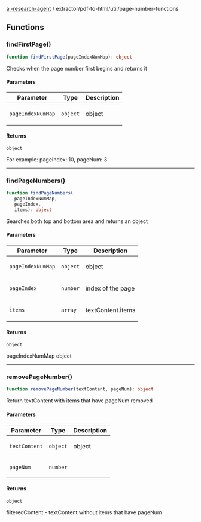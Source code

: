 [ai-research-agent](../../../index.md) / extractor/pdf-to-html/util/page-number-functions

## Functions

### findFirstPage()

```ts
function findFirstPage(pageIndexNumMap): object
```

Checks when the page number first begins and returns it

#### Parameters

<table>
<thead>
<tr>
<th>Parameter</th>
<th>Type</th>
<th>Description</th>
</tr>
</thead>
<tbody>
<tr>
<td>

`pageIndexNumMap`

</td>
<td>

`object`

</td>
<td>

object

</td>
</tr>
</tbody>
</table>

#### Returns

`object`

For example: pageIndex: 10, pageNum: 3

***

### findPageNumbers()

```ts
function findPageNumbers(
   pageIndexNumMap, 
   pageIndex, 
   items): object
```

Searches both top and bottom area and returns an object

#### Parameters

<table>
<thead>
<tr>
<th>Parameter</th>
<th>Type</th>
<th>Description</th>
</tr>
</thead>
<tbody>
<tr>
<td>

`pageIndexNumMap`

</td>
<td>

`object`

</td>
<td>

object

</td>
</tr>
<tr>
<td>

`pageIndex`

</td>
<td>

`number`

</td>
<td>

index of the page

</td>
</tr>
<tr>
<td>

`items`

</td>
<td>

`array`

</td>
<td>

textContent.items

</td>
</tr>
</tbody>
</table>

#### Returns

`object`

pageIndexNumMap object

***

### removePageNumber()

```ts
function removePageNumber(textContent, pageNum): object
```

Return textContent with items that have pageNum removed

#### Parameters

<table>
<thead>
<tr>
<th>Parameter</th>
<th>Type</th>
<th>Description</th>
</tr>
</thead>
<tbody>
<tr>
<td>

`textContent`

</td>
<td>

`object`

</td>
<td>

object

</td>
</tr>
<tr>
<td>

`pageNum`

</td>
<td>

`number`

</td>
<td>

</td>
</tr>
</tbody>
</table>

#### Returns

`object`

filteredContent - textContent without items that have pageNum
